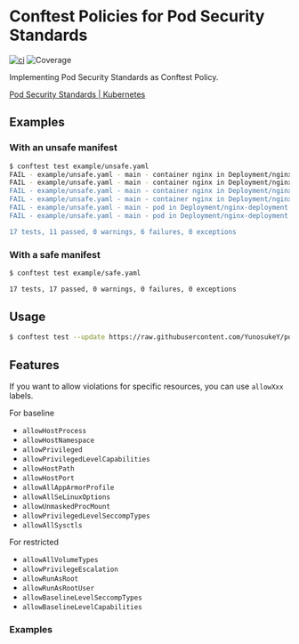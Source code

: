# Conftest Policies for Pod Security Standards

[![ci](https://github.com/YunosukeY/policies-for-pss/actions/workflows/ci.yaml/badge.svg?branch=master&event=push)](https://github.com/YunosukeY/policies-for-pss/actions/workflows/ci.yaml)
![Coverage](https://img.shields.io/endpoint?url=https://gist.githubusercontent.com/YunosukeY/0c2e618c502912eff6e83e26b24e5c82/raw/opa-coverage-badge.json)

Implementing Pod Security Standards as Conftest Policy.

[Pod Security Standards | Kubernetes](https://kubernetes.io/docs/concepts/security/pod-security-standards/)

## Examples

### With an unsafe manifest

```sh
$ conftest test example/unsafe.yaml
FAIL - example/unsafe.yaml - main - container nginx in Deployment/nginx-deployment allows privilege escalation
FAIL - example/unsafe.yaml - main - container nginx in Deployment/nginx-deployment doesn't drop "ALL" capability
FAIL - example/unsafe.yaml - main - container nginx in Deployment/nginx-deployment must be set seccomp profile
FAIL - example/unsafe.yaml - main - container nginx in Deployment/nginx-deployment runs as root
FAIL - example/unsafe.yaml - main - pod in Deployment/nginx-deployment must be set seccomp profile
FAIL - example/unsafe.yaml - main - pod in Deployment/nginx-deployment runs as root

17 tests, 11 passed, 0 warnings, 6 failures, 0 exceptions
```

### With a safe manifest

```sh
$ conftest test example/safe.yaml

17 tests, 17 passed, 0 warnings, 0 failures, 0 exceptions
```

## Usage

```sh
$ conftest test --update https://raw.githubusercontent.com/YunosukeY/policies-for-pss/master/policy/deny.rego <file-to-test>
```

## Features

If you want to allow violations for specific resources, you can use `allowXxx` labels.

For baseline

- `allowHostProcess`
- `allowHostNamespace`
- `allowPrivileged`
- `allowPrivilegedLevelCapabilities`
- `allowHostPath`
- `allowHostPort`
- `allowAllAppArmorProfile`
- `allowAllSeLinuxOptions`
- `allowUnmaskedProcMount`
- `allowPrivilegedLevelSeccompTypes`
- `allowAllSysctls`

For restricted

- `allowAllVolumeTypes`
- `allowPrivilegeEscalation`
- `allowRunAsRoot`
- `allowRunAsRootUser`
- `allowBaselineLevelSeccompTypes`
- `allowBaselineLevelCapabilities`

### Examples
